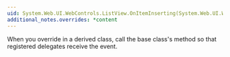```yaml
---
uid: System.Web.UI.WebControls.ListView.OnItemInserting(System.Web.UI.WebControls.ListViewInsertEventArgs)
additional_notes.overrides: *content
---
```


<p>When you override <xref href="System.Web.UI.WebControls.ListView.OnItemInserting(System.Web.UI.WebControls.ListViewInsertEventArgs)"></xref> in a derived class, call the base class's <xref href="System.Web.UI.WebControls.ListView.OnItemInserting(System.Web.UI.WebControls.ListViewInsertEventArgs)"></xref> method so that registered delegates receive the event.</p>


